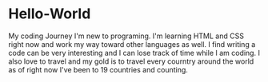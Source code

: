 # Hello-World
My coding Journey
I'm new to programing. I'm learning HTML and CSS right now and work my way toward other languages as well. I find writing a code can be very interesting and I can lose track of time while I am coding. I also love to travel and my gold is to travel every courntry around the world as of right now I've been to 19 countries and counting.
